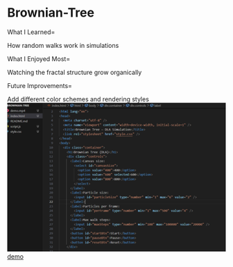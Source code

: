 # Brownian-Tree
What I Learned=

How random walks work in simulations


What I Enjoyed Most=

Watching the fractal structure grow organically


Future Improvements=

Add different color schemes and rendering styles
![code](code.png)
[demo](demo.mp4)